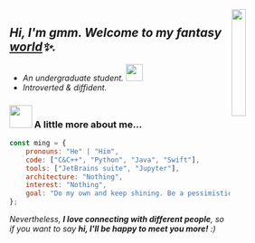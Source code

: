 <img src="https://gitee.com/imingx/picgo/raw/master/2021/202111080047138.gif" width="22%" align="right">

## <em>Hi, I'm gmm. Welcome to my fantasy <a href="https://www.ming.ac">world</a>✨.</em>

- <em>An undergraduate student.  <img src="https://gitee.com/imingx/picgo/raw/master/2021/202111072323629.gif" width="30"></em>
- <em> Introverted & diffident. </em>

### <img src="https://gitee.com/imingx/picgo/raw/master/2021/202111072324242.gif" width="40"> A little more about me...  


<!--     architecture: ["Serverless Architecture", "Progressive web applications", "Single page applications"], -->
<!--     currentFocus: "Ios Mobile App Development", -->
<!--     technologies: {
        backEnd: {
            js: ["Node", "Fastify", "Express", "SuiteScript"],
        },
        mobileApp: {
            native: ["Android Development", "IOS Development"]
        },
        devOps: ["AWS", "Docker🐳", "Route53", "Nginx"],
        databases: ["mongo", "MySql", "sqlite"],
        misc: ["Firebase", "Socket.IO", "selenium", "open-cv", "php", "SuiteApp"]
    }, -->
    
```javascript
const ming = {
    pronouns: "He" | "Him",
    code: ["C&C++", "Python", "Java", "Swift"],
    tools: ["JetBrains suite", "Jupyter"],
    architecture: "Nothing",
    interest: "Nothing",
    goal: "Do my own and keep shining. Be a pessimistic far traveler"
};
```

<!-- 
**gmm-z/gmm-z** is a ✨ _special_ ✨ repository because its `README.md` (this file) appears on your GitHub profile.

Here are some ideas to get you started:

- 🔭 I’m currently working on ...
- 🌱 I’m currently learning ...
- 👯 I’m looking to collaborate on ...
- 🤔 I’m looking for help with ...
- 💬 Ask me about ...
- 📫 How to reach me: ...
- 😄 Pronouns: ...
- ⚡ Fun fact: ...
-->

<!--Github Stats-->
<!--
This github stats card's color is amazing, but it is not suitable for the github pages.

![iMing's github stats](https://github-readme-stats.vercel.app/api?username=imingx&show_icons=true&include_all_commits=true&bg_color=30,e96443,904e95&title_color=fff&text_color=fff)
-->

<!-- ![iMing's github stats](https://github-readme-stats.vercel.app/api?username=imingx&show_icons=true&include_all_commits=true) -->

<!--end of Github Stats-->
<!-- <img src="https://gitee.com/imingx/picgo/raw/master/2021/202111080020115.gif" width="28%" align="right"> -->
<em align='left'>Nevertheless, <b>I love connecting with different people</b>, so if you want to say <b>hi, I'll be happy to meet you more!</b> :)</em>
